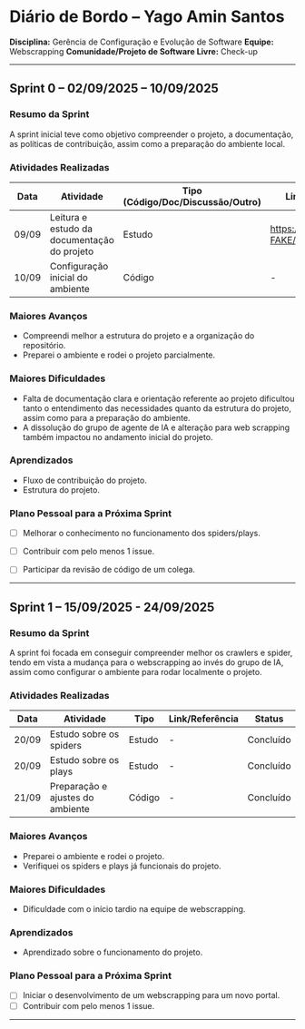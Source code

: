 # Diário de Bordo – Yago Amin Santos

**Disciplina:** Gerência de Configuração e Evolução de Software
**Equipe:** Webscrapping
**Comunidade/Projeto de Software Livre:** Check-up

---

## Sprint 0 – 02/09/2025 – 10/09/2025

### Resumo da Sprint

A sprint inicial teve como objetivo compreender o projeto, a documentação, as políticas de contribuição, assim como a preparação do ambiente local.

### Atividades Realizadas

| Data  | Atividade                                   | Tipo (Código/Doc/Discussão/Outro) | Link/Referência                                     | Status        |
| ----- | ------------------------------------------- | --------------------------------- | --------------------------------------------------- | ------------- |
| 09/09 | Leitura e estudo da documentação do projeto | Estudo                            | https://github.com/EH-FAKE/docs      | Concluído     |
| 10/09 | Configuração inicial do ambiente            | Código                            | -                                                   | Concluído  |

### Maiores Avanços

* Compreendi melhor a estrutura do projeto e a organização do repositório.
* Preparei o ambiente e rodei o projeto parcialmente.

### Maiores Dificuldades

* Falta de documentação clara e orientação referente ao projeto dificultou tanto o entendimento das necessidades quanto da estrutura do projeto, assim como para a preparação do ambiente.
* A dissolução do grupo de agente de IA e alteração para web scrapping também impactou no andamento inicial do projeto.

### Aprendizados

* Fluxo de contribuição do projeto.
* Estrutura do projeto.

### Plano Pessoal para a Próxima Sprint

* [ ] Melhorar o conhecimento no funcionamento dos spiders/plays.
* [ ] Contribuir com pelo menos 1 issue.
* [ ] Participar da revisão de código de um colega.


---

## Sprint 1 – 15/09/2025 - 24/09/2025

### Resumo da Sprint

A sprint foi focada em conseguir compreender melhor os crawlers e spider, tendo em vista a mudança para o webscrapping ao invés do grupo de IA, assim como configurar o ambiente para rodar localmente o projeto.

### Atividades Realizadas

| Data  | Atividade                   | Tipo    | Link/Referência | Status    |
| ----- | --------------------------- | ------- | --------------- | --------- |
| 20/09 | Estudo sobre os spiders   | Estudo  |   -    | Concluído |
| 20/09 | Estudo sobre os plays   | Estudo  |   -   | Concluído |
| 21/09 | Preparação e ajustes do ambiente   | Código  |   -   | Concluído |


### Maiores Avanços

* Preparei o ambiente e rodei o projeto.
* Verifiquei os spiders e plays já funcionais do projeto.

### Maiores Dificuldades

* Dificuldade com o início tardio na equipe de webscrapping.

### Aprendizados

* Aprendizado sobre o funcionamento do projeto.

### Plano Pessoal para a Próxima Sprint

* [ ] Iniciar o desenvolvimento de um webscrapping para um novo portal.
* [ ] Contribuir com pelo menos 1 issue.

---